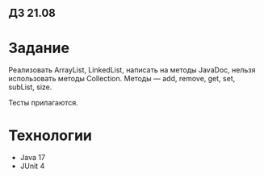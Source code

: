 ## ДЗ 21.08

# Задание

Реализовать ArrayList, LinkedList, написать на методы JavaDoc, нельзя использовать методы Collection. Методы — add, remove, get, set, subList, size.

Тесты прилагаются. 

# Технологии

- Java 17
- JUnit 4